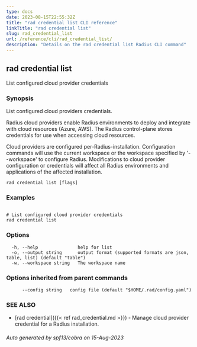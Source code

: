 ```yaml
---
type: docs
date: 2023-08-15T22:55:32Z
title: "rad credential list CLI reference"
linkTitle: "rad credential list"
slug: rad_credential_list
url: /reference/cli/rad_credential_list/
description: "Details on the rad credential list Radius CLI command"
---
```

## rad credential list

List configured cloud provider credentials

### Synopsis

List configured cloud providers credentials.

Radius cloud providers enable Radius environments to deploy and integrate with cloud resources (Azure, AWS).
The Radius control-plane stores credentials for use when accessing cloud resources.

Cloud providers are configured per-Radius-installation. Configuration commands will use the current workspace
or the workspace specified by '--workspace' to configure Radius. Modifications to cloud provider configuration
or credentials will affect all Radius environments and applications of the affected installation.

```
rad credential list [flags]
```

### Examples

```

# List configured cloud provider credentials
rad credential list

```

### Options

```
  -h, --help               help for list
  -o, --output string      output format (supported formats are json, table, list) (default "table")
  -w, --workspace string   The workspace name
```

### Options inherited from parent commands

```
      --config string   config file (default "$HOME/.rad/config.yaml")
```

### SEE ALSO

* [rad credential]({{< ref rad_credential.md >}})	 - Manage cloud provider credential for a Radius installation.

###### Auto generated by spf13/cobra on 15-Aug-2023

